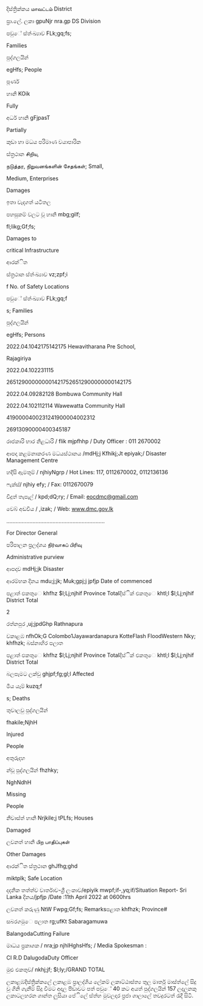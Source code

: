 දිස්ත්‍රික්කය மாவட்டம் District

ප්‍රා.ලේ. ලකා gpuNjr nra.gp DS Division

පවුේ ස්ත්‍ංඛ්‍යාව FLk;gq;fs;

Families

පුද්ගලයින්

egHfs; People

පූර්ණ

හානි KOik

Fully

අර්ධ හානි gFjpasT

Partially

කුඩා හා මධය පරිමාණ වයාපාරික

ස්ත්‍රථාන சிறிய,

நடுத்தர, நிறுவனங்களின் சேதங்கள்; Small,

Medium, Enterprises

Damages

ඉතා වැදගත් යටිතල

පහසුකම් වලට වූ හානි mbg;gilf;

fl;likg;Gf;fs;

Damages to

critical Infrastructure

ආරක්ිත

ස්ත්‍රථාන ස්ත්‍ංඛ්‍යාව vz;zpf;i

f No. of Safety Locations

පවුේ ස්ත්‍ංඛ්‍යාව FLk;gq;f

s; Families

පුද්ගලයින්

egHfs; Persons

2022.04.1042175142175 Hewavitharana Pre School,

Rajagiriya

2022.04.102231115

2651290000000014217526512900000000142175

2022.04.09282128 Bombuwa Community Hall

2022.04.102112114 Wawewatta Community Hall

4190000400231241900004002312

26913090000400345187

රාජකාරි භාර නිළධාරි / flik mjpfhhp / Duty Officer : 011 2670002

ආපදා කළමනාකරණ මධයස්ථානය /mdHj;j Kfhikj;Jt epiyak;/ Disaster Management Centre

හදිසි ඇමතුම් / njhiyNgrp / Hot Lines: 117, 0112670002, 0112136136

ෆැක්ස්/ njhiy efy; / Fax: 0112670079

විදුත් තැපැල් / kpd;dQ;ry; / Email: eocdmc@gmail.com

වෙබ් අඩවිය / ,izak; / Web: www.dmc.gov.lk

……………………………………………………….

For Director General

පරිපාලන ප්‍රලද්ශය நிர்வாகப் பிரிவு

Administrative purview

ආපදාව mdHj;jk Disaster

ආරම්භක දිනය mdu;j;jk; Muk;gpj;j jpfjp Date of commenced

පළාත් ඵකතුෙ khfhz $l;Lj;njhif Province Totalදිස්ික් එකතුෙ khtl;l $l;Lj;njhif District Total

2

රත්නපුර ,uj;jpdGhp Rathnapura

වකාළඹ nfhOk;G Colombo1Jayawardanapura KotteFlash FloodWestern Nky; khfhzk; බස්නාහිර පලාත

පළාත් ඵකතුෙ khfhz $l;Lj;njhif Province Totalදිස්ික් එකතුෙ khtl;l $l;Lj;njhif District Total

බලපෑමට ලක්වු ghjpf;fg;gl;l Affected

මිය යෑම් kuzq;f

s; Deaths

තුවාලවු පුද්ගලයින්

fhakile;NjhH

Injured

People

අතුරුදහ

න්වූ පුද්ගලයින් fhzhky;

NghNdhH

Missing

People

නිවාස්ත්‍ හානි Nrjkile;j tPLfs; Houses

Damaged

ලවනත් හානි பிற பாதிப்புகள்

Other Damages

ආරක්ිත ස්ත්‍රථාන ghJfhg;ghd

miktplk; Safe Location

දදනික තත්ත්ව වාර්තාව-ශ්‍රී ලංකාව/epiyik mwpf;if-,yq;if/Situation Report- Sri Lanka දිනය/jpfjp /Date :11th April 2022 at 0600hrs

ලවනත් කරුණු NtW Fwpg;Gf;fs; Remarksපළාත khfhzk; Province#

සබරගමුෙ පලාත rg;ufKt Sabaragamuwa

BalangodaCutting Failure

මාධය ප්‍රකාශක / nra;jp njhlHghsHfs; / Media Spokesman :

CI R.D DalugodaDuty Officer

මුළු එකතුව/ nkhj;jf; $l;ly;/GRAND TOTAL

ලකාළඹදිස්ත්‍රික්කලේ ලකාළඹ ප්‍රාලද්ශිය ලේකම් ලකාට්ඨාස්ත්‍ය තුල මාර්තු මාස්ත්‍ලේ සිදු වු ගිනි ගැනීම් සිදු වීමට අදාල පීඩාවට පත් පවුේ 40 කට අයත් පුද්ගලයින් 157 ලදලනකු ලකාටලහරන ශාන්ත ලුසියා පේිලේ ස්ත්‍හ මුවලදාර ප්‍රජා ශාලාලේ තවදුරටත් රැදී සිටි.